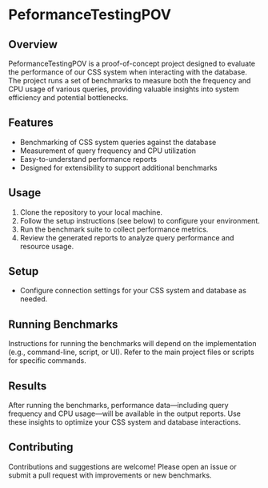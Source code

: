 # PeformanceTestingPOV

## Overview

PeformanceTestingPOV is a proof-of-concept project designed to evaluate the performance of our CSS system when interacting with the database. The project runs a set of benchmarks to measure both the frequency and CPU usage of various queries, providing valuable insights into system efficiency and potential bottlenecks.

## Features
- Benchmarking of CSS system queries against the database
- Measurement of query frequency and CPU utilization
- Easy-to-understand performance reports
- Designed for extensibility to support additional benchmarks

## Usage
1. Clone the repository to your local machine.
2. Follow the setup instructions (see below) to configure your environment.
3. Run the benchmark suite to collect performance metrics.
4. Review the generated reports to analyze query performance and resource usage.

## Setup
- Configure connection settings for your CSS system and database as needed.

## Running Benchmarks
Instructions for running the benchmarks will depend on the implementation (e.g., command-line, script, or UI). Refer to the main project files or scripts for specific commands.

## Results
After running the benchmarks, performance data—including query frequency and CPU usage—will be available in the output reports. Use these insights to optimize your CSS system and database interactions.

## Contributing
Contributions and suggestions are welcome! Please open an issue or submit a pull request with improvements or new benchmarks.


